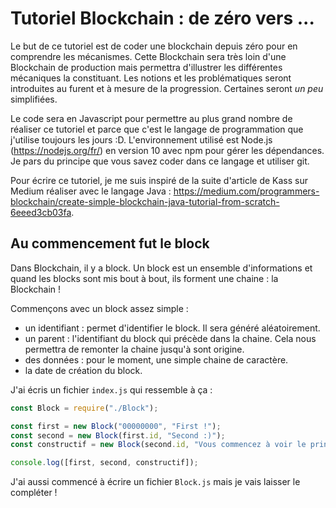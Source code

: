 # Tutoriel Blockchain : de zéro vers ...

Le but de ce tutoriel est de coder une blockchain depuis zéro pour en comprendre les mécanismes. Cette Blockchain sera très loin d'une Blockchain de production mais permettra d'illustrer les différentes mécaniques la constituant. Les notions et les problématiques seront introduites au furent et à mesure de la progression. Certaines seront *un peu* simplifiées.

Le code sera en Javascript pour permettre au plus grand nombre de réaliser ce tutoriel et parce que c'est le langage de programmation que j'utilise toujours les jours :D. L'environnement utilisé est Node.js (https://nodejs.org/fr/) en version 10 avec npm pour gérer les dépendances. Je pars du principe que vous savez coder dans ce langage et utiliser git.

Pour écrire ce tutoriel, je me suis inspiré de la suite d'article de Kass sur Medium réaliser avec le langage Java : https://medium.com/programmers-blockchain/create-simple-blockchain-java-tutorial-from-scratch-6eeed3cb03fa.

## Au commencement fut le block

Dans Blockchain, il y a block. Un block est un ensemble d'informations et quand les blocks sont mis bout à bout, ils forment une chaine : la Blockchain !

Commençons avec un block assez simple :

* un identifiant : permet d'identifier le block. Il sera généré aléatoirement.
* un parent : l'identifiant du block qui précède dans la chaine. Cela nous permettra de remonter la chaine jusqu'à sont origine.
* des données : pour le moment, une simple chaine de caractère.
* la date de création du block.

J'ai écris un fichier `index.js` qui ressemble à ça :

```Javascript
const Block = require("./Block");

const first = new Block("00000000", "First !");
const second = new Block(first.id, "Second :)");
const constructif = new Block(second.id, "Vous commencez à voir le principe ?");

console.log([first, second, constructif]);
```

J'ai aussi commencé à écrire un fichier `Block.js` mais je vais laisser le compléter !
